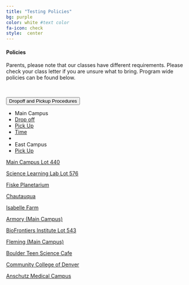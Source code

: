 ```yaml
---
title: "Testing Policies"
bg: purple
color: white #text color
fa-icon: check
style:  center
---
```


#### Policies 
Parents, please note that our classes have different requirements. Please check your class letter if you are unsure what to bring. Program wide policies can be found below.

<!--In this section add supervised lunch policy dropdown, like this:-->
<!--you can also add dropdowns for cancellation/transfer policies, dropoff and pickup procedures, etc. current links are to the schedules, new links should be pdfs as well.-->

&nbsp;

<head>
  <meta name="viewport" content="width=device-width, initial-scale=1">
  <link rel="stylesheet" href="http://maxcdn.bootstrapcdn.com/bootstrap/3.3.5/css/bootstrap.min.css">
  <script src="https://ajax.googleapis.com/ajax/libs/jquery/1.11.3/jquery.min.js"></script>
  <script src="http://maxcdn.bootstrapcdn.com/bootstrap/3.3.5/js/bootstrap.min.js"></script>
</head>





<body>

<div class="container">
 
  <div class="dropdown">
    <button class="btn btn-default dropdown-toggle" type="button" data-toggle="dropdown">Dropoff and Pickup Procedures
    <span class="caret"></span></button>
    <ul class="dropdown-menu">
      <li class="dropdown-header">Main Campus</li>
      <li><a href="#">Drop off</a></li>
      <li><a href="#">Pick Up</a></li>
      <li><a href="#">Time</a></li>
      <li class="divider"></li>
      <li class="dropdown-header">East Campus</li>
      <li><a href="#">Pick Up</a></li>
    </ul>
  </div>
</div>
       
 


<div class="container">

<!--  **************************link #1, Main Campus.  use this as template******************************************
Old:
[Main Campus](https://www.google.com/maps/dir//Fiske+Planetarium,+Regent+Drive,+Boulder,+CO/@40.0036956,-105.3334788,12z/data=!3m1!4b1!4m8!4m7!1m0!1m5!1m1!1s0x876bec3541f6343b:0xd3360f97efe8aa60!2m2!1d-105.2634381!2d40.0035852)
&nbsp;

New: see line 36 below
-->
  
<a href="https://www.google.com/maps/dir//Lot+440,+Boulder,+CO+80305/@40.0078134,-105.2616659,18z/data=!4m13!1m4!3m3!1s0x876bedcbd492382f:0xbf6c3a6f41ea511f!2sLot+440,+Boulder,+CO+80305!3b1!4m7!1m0!1m5!1m1!1s0x876bedcbd492382f:0xbf6c3a6f41ea511f!2m2!1d-105.2609895!2d40.0060967" class="btn btn-info btn-block" role="button">Main Campus Lot 440</a>

<a href="https://www.google.com/maps/dir//Lot+576,+Boulder,+CO+80301/@40.0126402,-105.2507474,19z/data=!4m13!1m4!3m3!1s0x876bedc4f23e7e3f:0x7254d5d5be486ef3!2sLot+576,+Boulder,+CO+80301!3b1!4m7!1m0!1m5!1m1!1s0x876bedc4f23e7e3f:0x7254d5d5be486ef3!2m2!1d-105.2504742!2d40.012915" class="btn btn-info btn-block" role="button">Science Learning Lab Lot 576</a>

<a href="https://www.google.com/maps/dir//Fiske+Planetarium,+Regent+Drive,+Boulder,+CO/@40.0036956,-105.3334788,12z/data=!3m1!4b1!4m8!4m7!1m0!1m5!1m1!1s0x876bec3541f6343b:0xd3360f97efe8aa60!2m2!1d-105.2634381!2d40.0035852" class="btn btn-info btn-block" role="button">Fiske Planetarium</a>

<a href="https://www.google.com/maps/dir//39.9987684,-105.2795729/@39.9985525,-105.2819615,17.07z/data=!4m2!4m1!3e0" class="btn btn-info btn-block" role="button">Chautauqua</a>

<a href="https://www.google.com/maps/dir//Thomas+Open+Space,+Baseline+Road,+Lafayette,+CO/@39.9997704,-105.1139194,16z/data=!4m8!4m7!1m0!1m5!1m1!1s0x876bf489690f06e7:0x435e34e87f61d550!2m2!1d-105.1095395!2d39.9997915" class="btn btn-info btn-block" role="button">Isabelle Farm</a>

<a href="https://www.google.com/maps/dir//Armory+Bldg,+1511+University+Ave,+Boulder,+CO+80309/@40.0109663,-105.3439296,12z/data=!3m1!4b1!4m8!4m7!1m0!1m5!1m1!1s0x876bec31c368a30d:0x202ade35cb4005de!2m2!1d-105.2738893!2d40.0109874" class="btn btn-info btn-block" role="button">Armory (Main Campus)</a>

<a href="https://www.google.com/maps/dir//Lot+543,+Boulder,+CO+80303/@40.0091979,-105.2505646,19z/data=!4m8!4m7!1m0!1m5!1m1!1s0x876bedc697ec4011:0xb4d8c3e6f08cf16f!2m2!1d-105.2500171!2d40.0091374" role="button">BioFrontiers Institute Lot 543 </a>

<a href="https://www.google.com/maps/dir//Idea+Forge,+Boulder,+CO+80305/@40.002007,-105.2655817,17z/data=!4m13!1m4!3m3!1s0x876bedb575700325:0xa2ea7393cf7c4c6d!2sIdea+Forge,+Boulder,+CO+80305!3b1!4m7!1m0!1m5!1m1!1s0x876bedb575700325:0xa2ea7393cf7c4c6d!2m2!1d-105.263393!2d40.002007" class="btn btn-info btn-block" role="button">Fleming (Main Campus)</a>

<a href="https://www.google.com/maps/dir//University+of+Colorado+Museum+of+Natural+History,+1030+Broadway,+Boulder,+CO+80309,+United+States/@40.0140733,-105.279236,14z/data=!4m12!1m3!3m2!1s0x876bec36b02d37e1:0x376510f442d33248!2sUniversity+of+Colorado+Museum+of+Natural+History!4m7!1m0!1m5!1m1!1s0x876bec36b02d37e1:0x376510f442d33248!2m2!1d-105.2727543!2d40.0069184?hl=en" class="btn btn-info btn-block" role="button">Boulder Teen Science Cafe</a>

<a href="https://www.google.com/maps/dir//Community+College+of+Denver,+800+Curtis+Street,+Denver,+CO+80204/@39.7421449,-105.0061823,15z/data=!4m13!1m4!3m3!1s0x876c78cc20fc7753:0xef94a6e392ea3676!2sCommunity+College+of+Denver!3b1!4m7!1m0!1m5!1m1!1s0x876c78cc20fc7753:0xef94a6e392ea3676!2m2!1d-105.0051069!2d39.741341" class="btn btn-info btn-block" role="button">Community College of Denver</a>

<a href="https://www.google.com/maps/dir//CU+Anschutz+Medical+Campus,+13001+E+17th+Pl,+Aurora,+CO+80045/@39.7446045,-104.8437677,16z/data=!4m13!1m4!3m3!1s0x876c634d04985013:0xb540696e93466730!2sCU+Anschutz+Medical+Campus!3b1!4m7!1m0!1m5!1m1!1s0x876c634d04985013:0xb540696e93466730!2m2!1d-104.8377105!2d39.7451972" class="btn btn-info btn-block" role="button">Anschutz Medical Campus</a>

</div>

</body>


</body>
